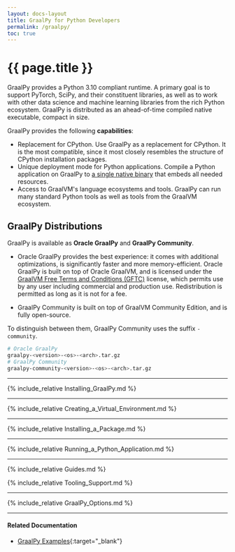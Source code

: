 ```yaml
---
layout: docs-layout
title: GraalPy for Python Developers
permalink: /graalpy/
toc: true
---
```


# {{ page.title }}

GraalPy provides a Python 3.10 compliant runtime. 
A primary goal is to support PyTorch, SciPy, and their constituent libraries, as well as to work with other data science and machine learning libraries from the rich Python ecosystem.
GraalPy is distributed as an ahead-of-time compiled native executable, compact in size.

GraalPy provides the following **capabilities**:

* Replacement for CPython. Use GraalPy as a replacement for CPython. It is the most compatible, since it most closely resembles the structure of CPython installation packages.
* Unique deployment mode for Python applications. Compile a Python application on GraalPy to [a single native binary](Creating_Standalone_Applications.md) that embeds all needed resources.
* Access to GraalVM's language ecosystems and tools. GraalPy can run many standard Python tools as well as tools from the GraalVM ecosystem.

## GraalPy Distributions

GraalPy is available as **Oracle GraalPy** and **GraalPy Community**.

* Oracle GraalPy provides the best experience: it comes with additional optimizations, is significantly faster and more memory-efficient.
Oracle GraalPy is built on top of Oracle GraalVM, and is licensed under the [GraalVM Free Terms and Conditions (GFTC)](https://www.oracle.com/downloads/licenses/graal-free-license.html) license, which permits use by any user including commercial and production use.
Redistribution is permitted as long as it is not for a fee.

* GraalPy Community is built on top of GraalVM Community Edition, and is fully open-source.

To distinguish between them, GraalPy Community uses the suffix `-community`.

```bash
# Oracle GraalPy
graalpy-<version>-<os>-<arch>.tar.gz
# GraalPy Community
graalpy-community-<version>-<os>-<arch>.tar.gz
```

---

{% include_relative Installing_GraalPy.md %}

---

{% include_relative Creating_a_Virtual_Environment.md %}

---

{% include_relative Installing_a_Package.md %}

---

{% include_relative Running_a_Python_Application.md %}

---

{% include_relative Guides.md %}

{% include_relative Tooling_Support.md %}

---

{% include_relative GraalPy_Options.md %}

---

#### Related Documentation 
* [GraalPy Examples](/graalpy/demos/){:target="_blank"}
